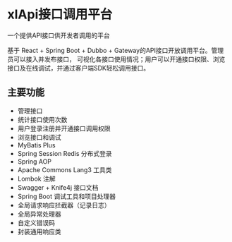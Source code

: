 # xlApi接口调用平台
一个提供API接口供开发者调用的平台

基于 React + Spring Boot + Dubbo + Gateway的API接口开放调用平台。管理员可以接入并发布接口，
可视化各接口使用情况；用户可以开通接口权限、浏览接口及在线调试，并通过客户端SDK轻松调用接口。



## 主要功能

- 管理接口
- 统计接口使用次数
- 用户登录注册并开通接口调用权限
- 浏览接口和调试
- MyBatis Plus
- Spring Session Redis 分布式登录
- Spring AOP
- Apache Commons Lang3 工具类
- Lombok 注解
- Swagger + Knife4j 接口文档
- Spring Boot 调试工具和项目处理器
- 全局请求响应拦截器（记录日志）
- 全局异常处理器
- 自定义错误码
- 封装通用响应类
